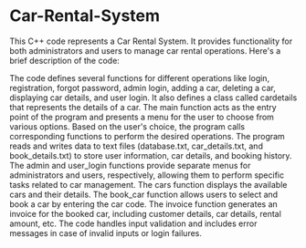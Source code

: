 # Car-Rental-System

This C++ code represents a Car Rental System. It provides functionality for both administrators and users to manage car rental operations. Here's a brief description of the code:

The code defines several functions for different operations like login, registration, forgot password, admin login, adding a car, deleting a car, displaying car details, and user login.
It also defines a class called cardetails that represents the details of a car.
The main function acts as the entry point of the program and presents a menu for the user to choose from various options.
Based on the user's choice, the program calls corresponding functions to perform the desired operations.
The program reads and writes data to text files (database.txt, car_details.txt, and book_details.txt) to store user information, car details, and booking history.
The admin and user_login functions provide separate menus for administrators and users, respectively, allowing them to perform specific tasks related to car management.
The cars function displays the available cars and their details.
The book_car function allows users to select and book a car by entering the car code.
The invoice function generates an invoice for the booked car, including customer details, car details, rental amount, etc.
The code handles input validation and includes error messages in case of invalid inputs or login failures.
